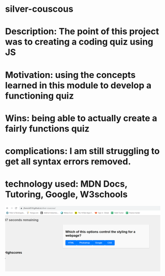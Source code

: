 # silver-couscous
# Description:  The point of this project was to creating a coding quiz using JS
# Motivation: using the concepts learned in this module to develop a functioning quiz
# Wins: being able to actually create a fairly functions quiz
# complications: I am still struggling to get all syntax errors removed. 
# technology used: MDN Docs, Tutoring, Google, W3schools
![Alt text](image.png)
